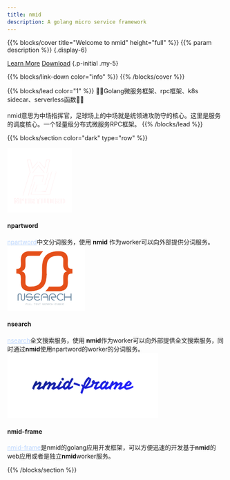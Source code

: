 ```yaml
---
title: nmid
description: A golang micro service framework
---
```


{{% blocks/cover title="Welcome to nmid" height="full" %}}
{{% param description %}}
{.display-6}

<a class="btn btn-lg btn-primary me-3" href="about/">Learn More</a>
<a class="btn btn-lg btn-secondary" href="https://github.com/HughNian/nmid/releases" target="_blank">Download</a>
{.p-initial .my-5}

<!-- <span style="margin-top:25px;margin-bottom:15px">
<a class="github-button" href="https://github.com/HughNian/nmid" data-icon="octicon-star" data-size="large" data-show-count="true" aria-label="Star nmid">Star nmid</a>
<a class="github-button" href="https://github.com/HughNian/nmid-c" data-icon="octicon-star" data-size="large" data-show-count="true" aria-label="Star nmid-c">Star nmid-c</a>
<a class="github-button" href="https://github.com/HughNian/nmid-php-ext" data-icon="octicon-star" data-size="large" data-show-count="true" aria-label="Star nmid-php-ext">Star nmid-php-ext</a>
</span> -->


{{% blocks/link-down color="info" %}}
{{% /blocks/cover %}}

{{% blocks/lead color="1" %}}
👏👏Golang微服务框架、rpc框架、k8s sidecar、serverless函数👋👋  
<br />
nmid意思为中场指挥官，足球场上的中场就是统领进攻防守的核心。这里是服务的调度核心。一个轻量级分布式微服务RPC框架。
{{% /blocks/lead %}}

{{% blocks/section color="dark" type="row" %}}


<div class="col-lg-4 mb-5 mb-lg-0 text-center">
    <div>
        <i><img src="npartword_logo-removebg.png" style="width:150px;height:150px"></i>
    </div>
    <h4 class="h3">
        npartword
    </h4>
    <div class="mb-0">
        <a href="https://github.com/HughNian/npartword" style="color:#bdd7fe">npartword</a>中文分词服务，使用 <b>nmid</b> 作为worker可以向外部提供分词服务。
    </div>
</div>

<div class="col-lg-4 mb-5 mb-lg-0 text-center">
    <div>
        <i><img src="nsearch_logo-removebg.png" style="width:180px;height:150px"></i>
    </div>
    <h4 class="h3">
        nsearch
    </h4>
    <div class="mb-0">
        <a href="https://github.com/HughNian/nsearch" style="color:#bdd7fe">nsearch</a>全文搜索服务，使用 <b>nmid</b>作为worker可以向外部提供全文搜索服务，同时通过<b>nmid</b>使用npartword的worker的分词服务。
    </div>
</div>

<div class="col-lg-4 mb-5 mb-lg-0 text-center">
    <div>
        <i><img src="nmid-frame_logo-removebg.png" style="width:350px;height:150px"></i>
    </div>
    <h4 class="h3">
        nmid-frame
    </h4>
    <div class="mb-0">
        <a href="https://github.com/nmid-team/goframe" style="color:#bdd7fe">nmid-frame</a>是nmid的golang应用开发框架，可以方便迅速的开发基于<b>nmid</b>的web应用或者是独立<b>nmid</b>worker服务。
    </div>
</div>

{{% /blocks/section %}}
